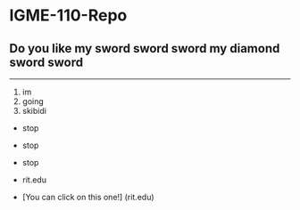 # IGME-110-Repo
## Do you like my sword sword sword my diamond sword sword
---
1. im
2. going
3. skibidi

- stop
- stop
- stop

- rit.edu

- [You can click on this one!] (rit.edu) 
